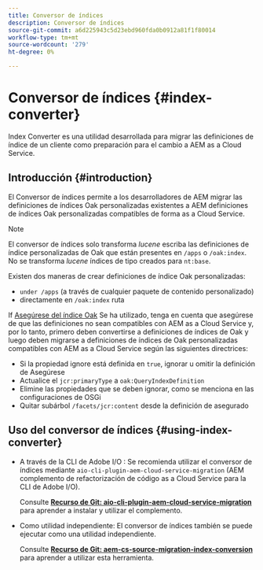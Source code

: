 ```yaml
---
title: Conversor de índices
description: Conversor de índices
source-git-commit: a6d225943c5d23ebd960fda0b0912a81f1f80014
workflow-type: tm+mt
source-wordcount: '279'
ht-degree: 0%

---
```


# Conversor de índices {#index-converter}

Index Converter es una utilidad desarrollada para migrar las definiciones de índice de un cliente como preparación para el cambio a AEM as a Cloud Service.

## Introducción {#introduction}

El Conversor de índices permite a los desarrolladores de AEM migrar las definiciones de índices Oak personalizadas existentes a AEM definiciones de índices Oak personalizadas compatibles de forma as a Cloud Service.

>[!NOTE]
>El conversor de índices solo transforma *lucene* escriba las definiciones de índice personalizadas de Oak que están presentes en `/apps` o `/oak:index`. No se transforma *lucene* índices de tipo creados para `nt:base`.

Existen dos maneras de crear definiciones de índice Oak personalizadas:

* `under /apps` (a través de cualquier paquete de contenido personalizado)
* directamente en `/oak:index` ruta

If [Asegúrese del índice Oak](https://adobe-consulting-services.github.io/acs-aem-commons/features/ensure-oak-index/index.html) Se ha utilizado, tenga en cuenta que asegúrese de que las definiciones no sean compatibles con AEM as a Cloud Service y, por lo tanto, primero deben convertirse a definiciones de índices de Oak y luego deben migrarse a definiciones de índices de Oak personalizadas compatibles con AEM as a Cloud Service según las siguientes directrices:

* Si la propiedad ignore está definida en `true`, ignorar u omitir la definición de Asegúrese
* Actualice el `jcr:primaryType` a `oak:QueryIndexDefinition`
* Elimine las propiedades que se deben ignorar, como se menciona en las configuraciones de OSGi
* Quitar subárbol `/facets/jcr:content` desde la definición de asegurado

## Uso del conversor de índices {#using-index-converter}

* A través de la CLI de Adobe I/O : Se recomienda utilizar el conversor de índices mediante `aio-cli-plugin-aem-cloud-service-migration` (AEM complemento de refactorización de código as a Cloud Service para la CLI de Adobe I/O).

   Consulte **[Recurso de Git: aio-cli-plugin-aem-cloud-service-migration](https://github.com/adobe/aio-cli-plugin-aem-cloud-service-migration#introduction)** para aprender a instalar y utilizar el complemento.

* Como utilidad independiente: El conversor de índices también se puede ejecutar como una utilidad independiente.

   Consulte **[Recurso de Git: aem-cs-source-migration-index-conversion](https://github.com/adobe/aem-cloud-service-source-migration/tree/master/packages/index-converter)** para aprender a utilizar esta herramienta.
